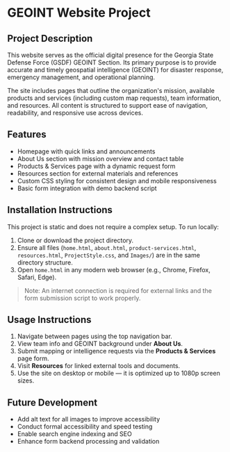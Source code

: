 # GEOINT Website Project

## Project Description
This website serves as the official digital presence for the Georgia State Defense Force (GSDF) GEOINT Section. Its primary purpose is to provide accurate and timely geospatial intelligence (GEOINT) for disaster response, emergency management, and operational planning.

The site includes pages that outline the organization's mission, available products and services (including custom map requests), team information, and resources. All content is structured to support ease of navigation, readability, and responsive use across devices.

## Features
- Homepage with quick links and announcements
- About Us section with mission overview and contact table
- Products & Services page with a dynamic request form
- Resources section for external materials and references
- Custom CSS styling for consistent design and mobile responsiveness
- Basic form integration with demo backend script

## Installation Instructions
This project is static and does not require a complex setup. To run locally:

1. Clone or download the project directory.
2. Ensure all files (`home.html`, `about.html`, `product-services.html`, `resources.html`, `ProjectStyle.css`, and `Images/`) are in the same directory structure.
3. Open `home.html` in any modern web browser (e.g., Chrome, Firefox, Safari, Edge).

> Note: An internet connection is required for external links and the form submission script to work properly.

## Usage Instructions
1. Navigate between pages using the top navigation bar.
2. View team info and GEOINT background under **About Us**.
3. Submit mapping or intelligence requests via the **Products & Services** page form.
4. Visit **Resources** for linked external tools and documents.
5. Use the site on desktop or mobile — it is optimized up to 1080p screen sizes.

## Future Development
- Add alt text for all images to improve accessibility
- Conduct formal accessibility and speed testing
- Enable search engine indexing and SEO
- Enhance form backend processing and validation
